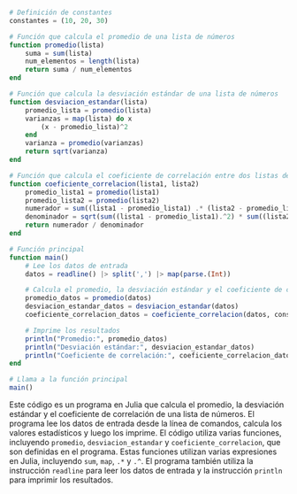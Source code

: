 ```julia

# Definición de constantes
constantes = (10, 20, 30)

# Función que calcula el promedio de una lista de números
function promedio(lista)
    suma = sum(lista)
    num_elementos = length(lista)
    return suma / num_elementos
end

# Función que calcula la desviación estándar de una lista de números
function desviacion_estandar(lista)
    promedio_lista = promedio(lista)
    varianzas = map(lista) do x
        (x - promedio_lista)^2
    end
    varianza = promedio(varianzas)
    return sqrt(varianza)
end

# Función que calcula el coeficiente de correlación entre dos listas de números
function coeficiente_correlacion(lista1, lista2)
    promedio_lista1 = promedio(lista1)
    promedio_lista2 = promedio(lista2)
    numerador = sum((lista1 - promedio_lista1) .* (lista2 - promedio_lista2))
    denominador = sqrt(sum((lista1 - promedio_lista1).^2) * sum((lista2 - promedio_lista2).^2))
    return numerador / denominador
end

# Función principal
function main()
    # Lee los datos de entrada
    datos = readline() |> split(',') |> map(parse.(Int))

    # Calcula el promedio, la desviación estándar y el coeficiente de correlación
    promedio_datos = promedio(datos)
    desviacion_estandar_datos = desviacion_estandar(datos)
    coeficiente_correlacion_datos = coeficiente_correlacion(datos, constantes)

    # Imprime los resultados
    println("Promedio:", promedio_datos)
    println("Desviación estándar:", desviacion_estandar_datos)
    println("Coeficiente de correlación:", coeficiente_correlacion_datos)
end

# Llama a la función principal
main()

```

Este código es un programa en Julia que calcula el promedio, la desviación estándar y el coeficiente de correlación de una lista de números. El programa lee los datos de entrada desde la línea de comandos, calcula los valores estadísticos y luego los imprime. El código utiliza varias funciones, incluyendo `promedio`, `desviacion_estandar` y `coeficiente_correlacion`, que son definidas en el programa. Estas funciones utilizan varias expresiones en Julia, incluyendo `sum`, `map`, `.*` y `.^`. El programa también utiliza la instrucción `readline` para leer los datos de entrada y la instrucción `println` para imprimir los resultados.